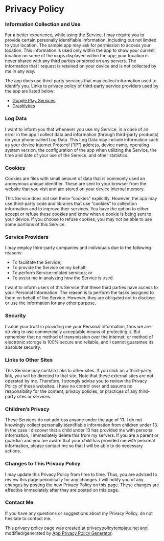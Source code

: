 # Privacy Policy

### Information Collection and Use

For a better experience, while using the Service, I may require you to provide certain personally identifiable information, including but not limited to your location. The sample app may ask for permission to access your location. This information is used only within the app to show your current location on some of the maps displayed within the app; your location is never shared with any third parties or stored on any servers. The information that I request is retained on your device and is not collected by me in any way.

The app does use third-party services that may collect information used to identify you. Links to privacy policy of third-party service providers used by the app are listed below:
- [Google Play Services](https://www.google.com/policies/privacy)
- [Crashlytics](http://try.crashlytics.com/terms)

### Log Data

I want to inform you that whenever you use my Service, in a case of an error in the app I collect data and information (through third-party products) on your phone called Log Data. This Log Data may include information such as your device Internet Protocol (“IP”) address, device name, operating system version, the configuration of the app when utilizing the  Service, the time and date of your use of the Service, and other statistics.

### Cookies

Cookies are files with small amount of data that is commonly used an anonymous unique identifier. These are sent to your browser from the website that you visit and are stored on your device internal memory.

This Service does not use these “cookies” explicitly. However, the app may use third-party code and libraries that use “cookies” to collection information and to improve their services. You have the option to either accept or refuse these cookies and know when a cookie is being sent to your device. If you choose to refuse cookies, you may not be able to use some portions of this Service.

### Service Providers

I may employ third-party companies and individuals due to the following reasons:
- To facilitate the Service;
- To provide the Service on my behalf;
- To perform Service-related services; or
- To assist me in analyzing how the Service is used.

I want to inform users of this Service that these third parties have access to your Personal Information. The reason is to perform the tasks assigned to them on behalf of the Service. However, they are obligated not to disclose or use the information for any other purpose.

### Security

I value your trust in providing me your Personal Information, thus we are striving to use commercially acceptable means of protecting it. But remember that no method of transmission over the internet, or method of electronic storage is 100% secure and reliable, and I cannot guarantee its absolute security.

### Links to Other Sites

This Service may contain links to other sites. If you click on a third-party link, you will be directed to that site. Note that these external sites are not operated by me. Therefore, I strongly advise you to review the Privacy Policy of these websites. I have no control over and assume no responsibility for the content, privacy policies, or practices of any third-party sites or services.

### Children’s Privacy

These Services do not address anyone under the age of 13. I do not knowingly collect personally identifiable information from children under 13. In the case I discover that a child under 13 has provided me with personal information, I immediately delete this from my servers. If you are a parent or guardian and you are aware that your child has provided me with personal information, please contact me so that I will be able to do necessary actions.

### Changes to This Privacy Policy

I may update this Privacy Policy from time to time. Thus, you are advised to review this page periodically for any changes. I will notify you of any changes by posting the new Privacy Policy on this page. These changes are effective immediately after they are posted on this page.

### Contact Me

If you have any questions or suggestions about my Privacy Policy, do not hesitate to contact me.

This privacy policy page was created at [privacypolicytemplate.net](https://privacypolicytemplate.net) and modified/generated by [App Privacy Policy Generator](https://app-privacy-policy-generator.firebaseapp.com).